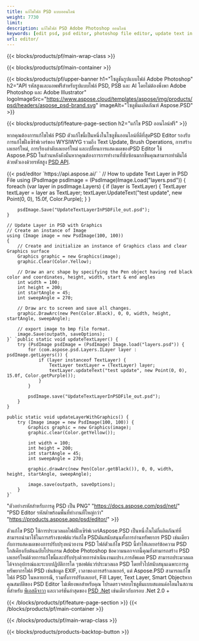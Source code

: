 ```yaml
---
title: แก้ไขไฟล์ PSD แบบออนไลน์
weight: 7730
limit: 
description: แก้ไขไฟล์ PSD Adobe Photoshop ออนไลน์
keywords: [edit psd, psd editor, photoshop file editor, update text in psd, update psd]
url: editor/
---
```


{{< blocks/products/pf/main-wrap-class >}}


{{< blocks/products/pf/main-container >}}

{{< blocks/products/pf/upper-banner h1="โซลูชันรูปแบบไฟล์ Adobe Photoshop" h2="API รหัสสูงและแอพฟรีสำหรับรูปแบบไฟล์ PSD, PSB และ AI โดยไม่ต้องพึ่งพา Adobe Photoshop และ Adobe Illustrator" logoImageSrc="https://www.aspose.cloud/templates/aspose/img/products/psd/headers/aspose_psd-brand.svg" imageAlt="โซลูชันผลิตภัณฑ์ Aspose.PSD" >}}

{{< blocks/products/pf/feature-page-section h2="แก้ไข PSD ออนไลน์ฟรี" >}}
<p>หากคุณต้องการแก้ไขไฟล์ PSD ตัวแก้ไขนี้เป็นหนึ่งในโซลูชั่นออนไลน์ที่ดีที่สุดPSD Editor รองรับการแก้ไขฝั่งเซิร์ฟเวอร์ของ WYSIWYG รวมถึง Text Update, Brush Operations, การสร้างเลเยอร์ใหม่, การเรียงลำดับเลเยอร์ใหม่ และเปลี่ยนการแสดงผลของPSD Editor ใช้ Aspose.PSD ในส่วนหลังดังนั้นหากคุณต้องการการทำงานที่ซับซ้อนมากขึ้นคุณสามารถทำมันได้ด้วยตัวเองด้วยรหัสสูง <a href="/psd/{{< lang-code >}}">PSD API</a>.</p>
{{< psd/editor `https://api.aspose.ai/` 
`	// How to update Text Layer in PSD File
	using (PsdImage psdImage = (PsdImage)Image.Load("layers.psd"))
  	{
		foreach (var layer in psdImage.Layers)
		{
			if (layer is TextLayer)
			{
				TextLayer textLayer = layer as TextLayer;
				textLayer.UpdateText("test update", new Point(0, 0), 15.0f, Color.Purple);
			}
		}

		psdImage.Save("UpdateTextLayerInPSDFile_out.psd");
	}
	
	// Update Layer in PSD with Graphics
	// Create an instance of Image
	using (Image image = new PsdImage(100, 100))
	{
		// Create and initialize an instance of Graphics class and clear Graphics surface
		Graphics graphic = new Graphics(image);
		graphic.Clear(Color.Yellow);

		// Draw an arc shape by specifying the Pen object having red black color and coordinates, height, width, start & end angles                 
		int width = 100;
		int height = 200;
		int startAngle = 45;
		int sweepAngle = 270;

		// Draw arc to screen and save all changes.
		graphic.DrawArc(new Pen(Color.Black), 0, 0, width, height, startAngle, sweepAngle);

		// export image to bmp file format.
		image.Save(outpath, saveOptions);
	}` `public static void updateTextLayer() {
        try (PsdImage psdImage = (PsdImage) Image.load("layers.psd")) {
            for (com.aspose.psd.Layers.ILayer layer : psdImage.getLayers()) {
                if (layer instanceof TextLayer) {
                    TextLayer textLayer = (TextLayer) layer;
                    textLayer.updateText("test update", new Point(0, 0), 15.0f, Color.getPurple());
                }
            }

            psdImage.save("UpdateTextLayerInPSDFile_out.psd");
        }
    }

    public static void updateLayerWithGraphics() {
        try (Image image = new PsdImage(100, 100)) {
            Graphics graphic = new Graphics(image);
            graphic.clear(Color.getYellow());

            int width = 100;
            int height = 200;
            int startAngle = 45;
            int sweepAngle = 270;

            graphic.drawArc(new Pen(Color.getBlack()), 0, 0, width, height, startAngle, sweepAngle);

            image.save(outpath, saveOptions);
        }
    }` 
"ตัวอย่างรหัสสำหรับการดู PSD เป็น PNG"  "https://docs.aspose.com/psd/net/" 
"PSD Editor รหัสต่ำพร้อมพื้นที่ทำงานที่ใหญ่กว่า" "https://products.aspose.app/psd/editor/" >}}
<p>ตัวแก้ไข PSD ใช้การประมวลผลไฟล์ฝั่งเซิร์ฟเวอร์Aspose.PSD เป็นหนึ่งในไม่กี่ผลิตภัณฑ์ที่สามารถนำมาใช้ในการสร้างซอฟต์แวร์แก้ไข PSDมันสนับสนุนทั้งการอ่านทรัพยากร PSD เช่นเดียวกับการแสดงผลของการปรับปรุงหน่วยงาน PSD ไฟล์ตัวแก้ไข PSD นี้ทำให้เลเยอร์ข้อความ PSD ใกล้เคียงกับต้นฉบับโปรแกรม Adobe Photoshop ข้อความนอกจากนี้คุณยังสามารถสร้าง PSD เลเยอร์ใหม่ด้วยการแก้ไขนี้และปรับปรุงด้วยการดำเนินงานแปรง.การอัพเดต PSD สามารถประมวลผลได้จากอุปกรณ์และระบบปฏิบัติการใด ๆซอฟต์แวร์ประมวลผล PSD โดยทั่วไปสนับสนุนเฉพาะการดูทรัพยากรไฟล์ PSD เช่นข้อมูล EXIF, เวลาของการสร้างเลเยอร์, แต่ Aspose.PSD สามารถแก้ไขไฟล์ PSD ในหลายกรณี, รวมทั้งการปรับเลเยอร์, Fill Layer, Text Layer, Smart Objectหากคุณสมบัติของ PSD Editor ไม่เพียงพอสำหรับคุณ โปรดตรวจสอบโซลูชันแบบสแตนด์อโลนในสถานที่สำหรับ <a href="/psd/{{< lang-code >}}java">พีเอสดีจาวา</a> และเวอร์ชันล่าสุดของ <a href="/psd/{{< lang-code >}}net">PSD .Net</a> เช่นเดียวกับกรอบ .Net 2.0 +</p>

{{< /blocks/products/pf/feature-page-section >}}
{{< /blocks/products/pf/main-container >}}


{{< /blocks/products/pf/main-wrap-class >}}

{{< blocks/products/products-backtop-button >}}

